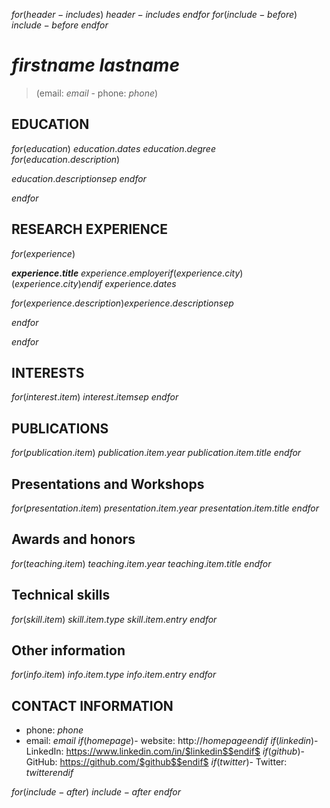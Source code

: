 $for(header-includes)$
$header-includes$
$endfor$
$for(include-before)$
$include-before$
$endfor$

$firstname$ $lastname$
===========

> (email: $email$ - phone: $phone$)


EDUCATION
-----------

$for(education)$
$education.dates$ $education.degree$
$for(education.description)$

$education.description$$sep$
$endfor$

$endfor$

RESEARCH EXPERIENCE
-----------

$for(experience)$

**$experience.title$**
$experience.employer$$if(experience.city)$ ($experience.city$)$endif$ *$experience.dates$*

$for(experience.description)$$experience.description$$sep$

$endfor$

$endfor$


INTERESTS
-----------

$for(interest.item)$
$interest.item$$sep$
$endfor$


PUBLICATIONS
-----------

$for(publication.item)$
$publication.item.year$ $publication.item.title$
$endfor$


Presentations and Workshops
-----------
$for(presentation.item)$
$presentation.item.year$ $presentation.item.title$
$endfor$

Awards and honors
-----------
$for(teaching.item)$
$teaching.item.year$ $teaching.item.title$
$endfor$

Technical skills
-----------
$for(skill.item)$
$skill.item.type$ $skill.item.entry$
$endfor$

Other information
------------
$for(info.item)$
$info.item.type$ $info.item.entry$
$endfor$


CONTACT INFORMATION
-----------

- phone: $phone$
- email: $email$
$if(homepage)$- website: http://$homepage$$endif$
$if(linkedin)$- LinkedIn: https://www.linkedin.com/in/$linkedin$$endif$
$if(github)$- GitHub: https://github.com/$github$$endif$
$if(twitter)$- Twitter: $twitter$$endif$


$for(include-after)$
$include-after$
$endfor$









